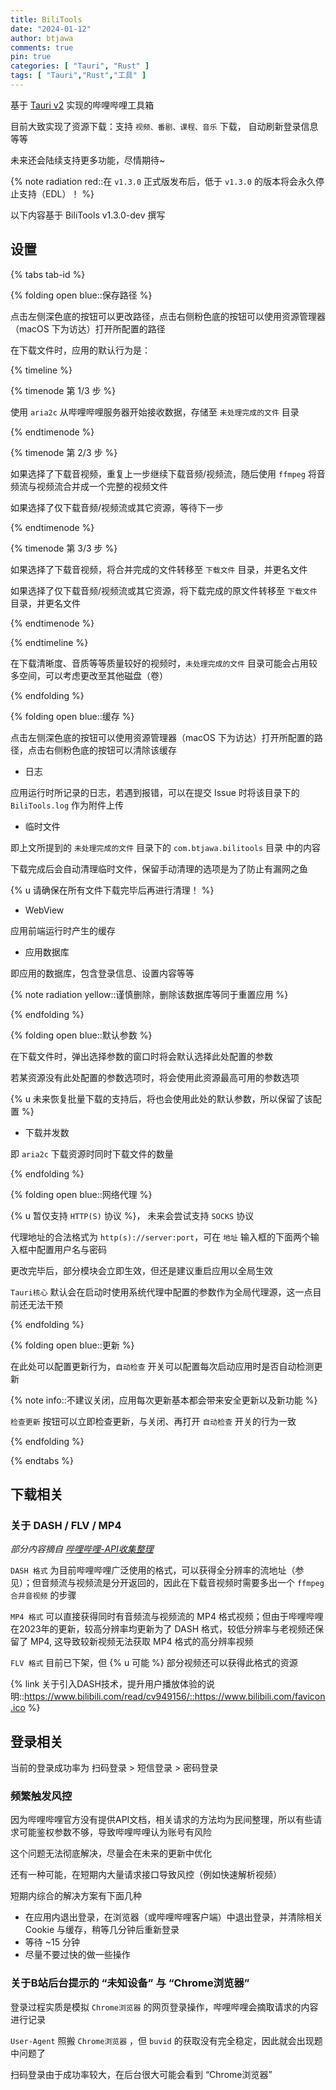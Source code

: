 ```yaml
---
title: BiliTools
date: "2024-01-12"
author: btjawa
comments: true
pin: true
categories: [ "Tauri", "Rust" ]
tags: [ "Tauri","Rust","工具" ]
---
```


基于 [Tauri v2](https://v2.tauri.app) 实现的哔哩哔哩工具箱

目前大致实现了资源下载：支持 `视频、番剧、课程、音乐` 下载， 自动刷新登录信息等等

未来还会陆续支持更多功能，尽情期待~

<!-- more -->

{% note radiation red::在 `v1.3.0` 正式版发布后，低于 `v1.3.0` 的版本将会永久停止支持（EDL）！ %}

以下内容基于 BiliTools v1.3.0-dev 撰写

## 设置

{% tabs tab-id %}

<!-- tab 存储 -->

{% folding open blue::保存路径 %}

点击左侧深色底的按钮可以更改路径，点击右侧粉色底的按钮可以使用资源管理器（macOS 下为访达）打开所配置的路径

在下载文件时，应用的默认行为是：

{% timeline %}

{% timenode 第 1/3 步 %}

使用 `aria2c` 从哔哩哔哩服务器开始接收数据，存储至 `未处理完成的文件` 目录


{% endtimenode %}

{% timenode 第 2/3 步 %}

如果选择了下载音视频，重复上一步继续下载音频/视频流，随后使用 `ffmpeg` 将音频流与视频流合并成一个完整的视频文件

如果选择了仅下载音频/视频流或其它资源，等待下一步

{% endtimenode %}

{% timenode 第 3/3 步 %}

如果选择了下载音视频，将合并完成的文件转移至 `下载文件` 目录，并更名文件

如果选择了仅下载音频/视频流或其它资源，将下载完成的原文件转移至 `下载文件` 目录，并更名文件

{% endtimenode %}

{% endtimeline %}

在下载清晰度、音质等等质量较好的视频时，`未处理完成的文件` 目录可能会占用较多空间，可以考虑更改至其他磁盘（卷）

{% endfolding %}

{% folding open blue::缓存 %}

点击左侧深色底的按钮可以使用资源管理器（macOS 下为访达）打开所配置的路径，点击右侧粉色底的按钮可以清除该缓存

 - 日志

应用运行时所记录的日志，若遇到报错，可以在提交 Issue 时将该目录下的 `BiliTools.log` 作为附件上传

 - 临时文件

即上文所提到的 `未处理完成的文件` 目录下的 `com.btjawa.bilitools` 目录 中的内容

下载完成后会自动清理临时文件，保留手动清理的选项是为了防止有漏网之鱼

{% u 请确保在所有文件下载完毕后再进行清理！ %}

- WebView

应用前端运行时产生的缓存

 - 应用数据库

即应用的数据库，包含登录信息、设置内容等等

{% note radiation yellow::谨慎删除，删除该数据库等同于重置应用 %}

{% endfolding %}

<!-- endtab -->

<!-- tab 下载 -->

{% folding open blue::默认参数 %}

在下载文件时，弹出选择参数的窗口时将会默认选择此处配置的参数

若某资源没有此处配置的参数选项时，将会使用此资源最高可用的参数选项

{% u 未来恢复批量下载的支持后，将也会使用此处的默认参数，所以保留了该配置 %}

 - 下载并发数

即 `aria2c` 下载资源时同时下载文件的数量

{% endfolding %}

{% folding open blue::网络代理 %}

{% u 暂仅支持 `HTTP(S)` 协议 %}， 未来会尝试支持 `SOCKS` 协议

代理地址的合法格式为 `http(s)://server:port`，可在 `地址` 输入框的下面两个输入框中配置用户名与密码

更改完毕后，部分模块会立即生效，但还是建议重启应用以全局生效

`Tauri核心` 默认会在启动时使用系统代理中配置的参数作为全局代理源，这一点目前还无法干预

{% endfolding %}

<!-- endtab -->

<!-- tab 关于 -->

{% folding open blue::更新 %}

在此处可以配置更新行为，`自动检查` 开关可以配置每次启动应用时是否自动检测更新

{% note info::不建议关闭，应用每次更新基本都会带来安全更新以及新功能 %}

`检查更新` 按钮可以立即检查更新，与关闭、再打开 `自动检查` 开关的行为一致

{% endfolding %}

<!-- endtab -->

{% endtabs %}

## 下载相关

### 关于 DASH / FLV / MP4

*部分内容摘自 [哔哩哔哩-API收集整理](https://socialsisteryi.github.io/bilibili-API-collect/)*

`DASH 格式` 为目前哔哩哔哩广泛使用的格式，可以获得全分辨率的流地址（参见）；但音频流与视频流是分开返回的，因此在下载音视频时需要多出一个 `ffmpeg 合并音视频` 的步骤

`MP4 格式` 可以直接获得同时有音频流与视频流的 MP4 格式视频；但由于哔哩哔哩在2023年的更新，较高分辨率均更新为了 DASH 格式，较低分辨率与老视频还保留了 MP4, 这导致较新视频无法获取 MP4 格式的高分辨率视频

`FLV 格式` 目前已下架，但 {% u 可能 %} 部分视频还可以获得此格式的资源

{% link 关于引入DASH技术，提升用户播放体验的说明::https://www.bilibili.com/read/cv949156/::https://www.bilibili.com/favicon.ico %}

## 登录相关

当前的登录成功率为 扫码登录 > 短信登录 > 密码登录

### 频繁触发风控

因为哔哩哔哩官方没有提供API文档，相关请求的方法均为民间整理，所以有些请求可能鉴权参数不够，导致哔哩哔哩认为账号有风险

这个问题无法彻底解决，尽量会在未来的更新中优化

还有一种可能，在短期内大量请求接口导致风控（例如快速解析视频）

短期内综合的解决方案有下面几种

 - 在应用内退出登录，在浏览器（或哔哩哔哩客户端）中退出登录，并清除相关 Cookie 与缓存，稍等几分钟后重新登录
 - 等待 ~15 分钟
 - 尽量不要过快的做一些操作

### 关于B站后台提示的 “未知设备” 与 “Chrome浏览器”

登录过程实质是模拟 `Chrome浏览器` 的网页登录操作，哔哩哔哩会摘取请求的内容进行记录

`User-Agent` 照搬 `Chrome浏览器` ，但 `buvid` 的获取没有完全稳定，因此就会出现题中问题了

扫码登录由于成功率较大，在后台很大可能会看到 “Chrome浏览器”
